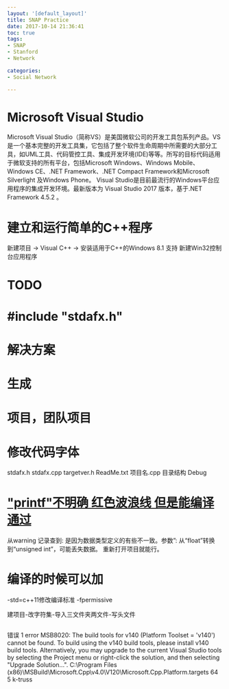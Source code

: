 ```yaml
---
layout: '[default_layout]'   
title: SNAP Practice                  
date: 2017-10-14 21:36:41  
toc: true                  
tags:                        
- SNAP
- Stanford 
- Network

categories:                  
- Social Network

---
```

# Microsoft Visual Studio 
Microsoft Visual Studio（简称VS）是美国微软公司的开发工具包系列产品。VS是一个基本完整的开发工具集，它包括了整个软件生命周期中所需要的大部分工具，如UML工具、代码管控工具、集成开发环境(IDE)等等。所写的目标代码适用于微软支持的所有平台，包括Microsoft Windows、Windows Mobile、Windows CE、.NET Framework、.NET Compact Framework和Microsoft Silverlight 及Windows Phone。
Visual Studio是目前最流行的Windows平台应用程序的集成开发环境。最新版本为 Visual Studio 2017 版本，基于.NET Framework 4.5.2 。
# 建立和运行简单的C++程序
新建项目 -> Visual C++ -> 安装适用于C++的Windows 8.1 支持
新建Win32控制台应用程序



# TODO

# #include "stdafx.h"

# 解决方案
# 生成
# 项目，团队项目
# 修改代码字体

stdafx.h
stdafx.cpp
targetver.h
ReadMe.txt
项目名.cpp
目录结构
Debug

# ["printf"不明确 红色波浪线 但是能编译通过](http://blog.csdn.net/qing101hua/article/details/52038626)
从warning 记录查到: 是因为数据类型定义的有些不一致。参数”: 从“float”转换到“unsigned int”，可能丢失数据。
重新打开项目就能行。

# 编译的时候可以加
-std=c++11修改编译标准
-fpermissive


建项目-改字符集-导入三文件夹两文件-写头文件
```C++

```

错误  1   error MSB8020: The build tools for v140 (Platform Toolset = 'v140') cannot be found. To build using the v140 build tools, please install v140 build tools.  Alternatively, you may upgrade to the current Visual Studio tools by selecting the Project menu or right-click the solution, and then selecting "Upgrade Solution...".  C:\Program Files (x86)\MSBuild\Microsoft.Cpp\v4.0\V120\Microsoft.Cpp.Platform.targets   64  5   k-truss













